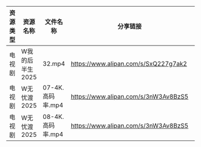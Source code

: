 | 资源类型 | 资源名称       | 文件名称          | 分享链接                                 | 更新时间                |
| ---- | ---------- | ------------- | ------------------------------------ | ------------------- |
| 电视剧  | W我的后半生2025 | 32.mp4        | https://www.alipan.com/s/SxQ227g7ak2 | 2025-04-14 08:06:01 |
| 电视剧  | W无忧渡2025   | 07-4K.高码率.mp4 | https://www.alipan.com/s/3nW3Av8BzS5 | 2025-04-14 08:06:04 |
| 电视剧  | W无忧渡2025   | 08-4K.高码率.mp4 | https://www.alipan.com/s/3nW3Av8BzS5 | 2025-04-14 08:06:04 |
